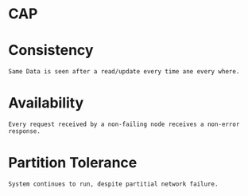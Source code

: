 # CAP

# Consistency
    Same Data is seen after a read/update every time ane every where.
# Availability
    Every request received by a non-failing node receives a non-error response.
# Partition Tolerance
    System continues to run, despite partitial network failure.
    